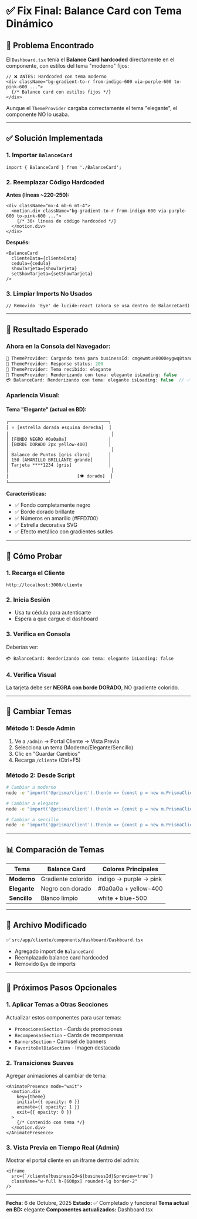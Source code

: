 # ✅ Fix Final: Balance Card con Tema Dinámico

## 🐛 Problema Encontrado

El `Dashboard.tsx` tenía el **Balance Card hardcoded** directamente en el componente, con estilos del tema "moderno" fijos:

```tsx
// ❌ ANTES: Hardcoded con tema moderno
<div className="bg-gradient-to-r from-indigo-600 via-purple-600 to-pink-600 ...">
  {/* Balance card con estilos fijos */}
</div>
```

Aunque el `ThemeProvider` cargaba correctamente el tema "elegante", el componente NO lo usaba.

---

## ✅ Solución Implementada

### 1. Importar `BalanceCard`

```tsx
import { BalanceCard } from './BalanceCard';
```

### 2. Reemplazar Código Hardcoded

**Antes (líneas ~220-250):**
```tsx
<div className="mx-4 mb-6 mt-4">
  <motion.div className="bg-gradient-to-r from-indigo-600 via-purple-600 to-pink-600 ...">
    {/* 30+ líneas de código hardcoded */}
  </motion.div>
</div>
```

**Después:**
```tsx
<BalanceCard
  clienteData={clienteData}
  cedula={cedula}
  showTarjeta={showTarjeta}
  setShowTarjeta={setShowTarjeta}
/>
```

### 3. Limpiar Imports No Usados

```tsx
// Removido 'Eye' de lucide-react (ahora se usa dentro de BalanceCard)
```

---

## 🎯 Resultado Esperado

### Ahora en la Consola del Navegador:

```javascript
🎨 ThemeProvider: Cargando tema para businessId: cmgewmtue0000eygwq8taawak
🎨 ThemeProvider: Response status: 200
🎨 ThemeProvider: Tema recibido: elegante
🎨 ThemeProvider: Renderizando con tema: elegante isLoading: false
💳 BalanceCard: Renderizando con tema: elegante isLoading: false  // ✅ NUEVO LOG
```

### Apariencia Visual:

#### Tema "Elegante" (actual en BD):
```
┌──────────────────────────────────────┐
│ ⭐ [estrella dorada esquina derecha]  │
│                                       │
│ [FONDO NEGRO #0a0a0a]                │
│ [BORDE DORADO 2px yellow-400]        │
│                                       │
│ Balance de Puntos [gris claro]       │
│ 150 [AMARILLO BRILLANTE grande]      │
│ Tarjeta ****1234 [gris]              │
│                                       │
│                          [👁️ dorado]  │
└──────────────────────────────────────┘
```

**Características:**
- ✅ Fondo completamente negro
- ✅ Borde dorado brillante
- ✅ Números en amarillo (#FFD700)
- ✅ Estrella decorativa SVG
- ✅ Efecto metálico con gradientes sutiles

---

## 🧪 Cómo Probar

### 1. Recarga el Cliente
```
http://localhost:3000/cliente
```

### 2. Inicia Sesión
- Usa tu cédula para autenticarte
- Espera a que cargue el dashboard

### 3. Verifica en Consola
Deberías ver:
```
💳 BalanceCard: Renderizando con tema: elegante isLoading: false
```

### 4. Verifica Visual
La tarjeta debe ser **NEGRA con borde DORADO**, NO gradiente colorido.

---

## 🔄 Cambiar Temas

### Método 1: Desde Admin
1. Ve a `/admin` → Portal Cliente → Vista Previa
2. Selecciona un tema (Moderno/Elegante/Sencillo)
3. Clic en "Guardar Cambios"
4. Recarga `/cliente` (Ctrl+F5)

### Método 2: Desde Script
```bash
# Cambiar a moderno
node -e "import('@prisma/client').then(m => {const p = new m.PrismaClient(); p.business.update({where:{id:'cmgewmtue0000eygwq8taawak'},data:{clientTheme:'moderno'}}).then(()=>{console.log('✅ Cambiado a moderno'); p.\$disconnect();})})"

# Cambiar a elegante
node -e "import('@prisma/client').then(m => {const p = new m.PrismaClient(); p.business.update({where:{id:'cmgewmtue0000eygwq8taawak'},data:{clientTheme:'elegante'}}).then(()=>{console.log('✅ Cambiado a elegante'); p.\$disconnect();})})"

# Cambiar a sencillo
node -e "import('@prisma/client').then(m => {const p = new m.PrismaClient(); p.business.update({where:{id:'cmgewmtue0000eygwq8taawak'},data:{clientTheme:'sencillo'}}).then(()=>{console.log('✅ Cambiado a sencillo'); p.\$disconnect();})})"
```

---

## 📊 Comparación de Temas

| Tema | Balance Card | Colores Principales |
|------|-------------|---------------------|
| **Moderno** | Gradiente colorido | indigo → purple → pink |
| **Elegante** | Negro con dorado | #0a0a0a + yellow-400 |
| **Sencillo** | Blanco limpio | white + blue-500 |

---

## 📁 Archivo Modificado

✅ `src/app/cliente/components/dashboard/Dashboard.tsx`
- Agregado import de `BalanceCard`
- Reemplazado balance card hardcoded
- Removido `Eye` de imports

---

## 🎉 Próximos Pasos Opcionales

### 1. Aplicar Temas a Otras Secciones

Actualizar estos componentes para usar temas:
- `PromocionesSection` - Cards de promociones
- `RecompensasSection` - Cards de recompensas
- `BannersSection` - Carrusel de banners
- `FavoritoDelDiaSection` - Imagen destacada

### 2. Transiciones Suaves

Agregar animaciones al cambiar de tema:
```tsx
<AnimatePresence mode="wait">
  <motion.div
    key={theme}
    initial={{ opacity: 0 }}
    animate={{ opacity: 1 }}
    exit={{ opacity: 0 }}
  >
    {/* Contenido con tema */}
  </motion.div>
</AnimatePresence>
```

### 3. Vista Previa en Tiempo Real (Admin)

Mostrar el portal cliente en un iframe dentro del admin:
```tsx
<iframe 
  src={`/cliente?businessId=${businessId}&preview=true`}
  className="w-full h-[600px] rounded-lg border-2"
/>
```

---

**Fecha:** 6 de Octubre, 2025
**Estado:** ✅ Completado y funcional
**Tema actual en BD:** elegante
**Componentes actualizados:** Dashboard.tsx
